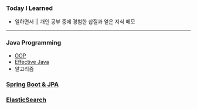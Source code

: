 ### Today I Learned
* 일하면서 || 개인 공부 중에 경험한 삽질과 얻은 지식 메모 
<!-- * 마크다운 문법과 친해지기 -->
- - - 

### Java Programming
- [OOP](./JAVA/OOP/Object.md)
- [Effective Java](https://github.com/wonmimi/TIL/tree/main/JAVA/EffectiveJava)
- 알고리즘
### [Spring Boot & JPA](https://github.com/wonmimi/TIL/tree/main/SpringBoot)
### [ElasticSearch](https://github.com/wonmimi/TIL/tree/main/ElasticSearch)


